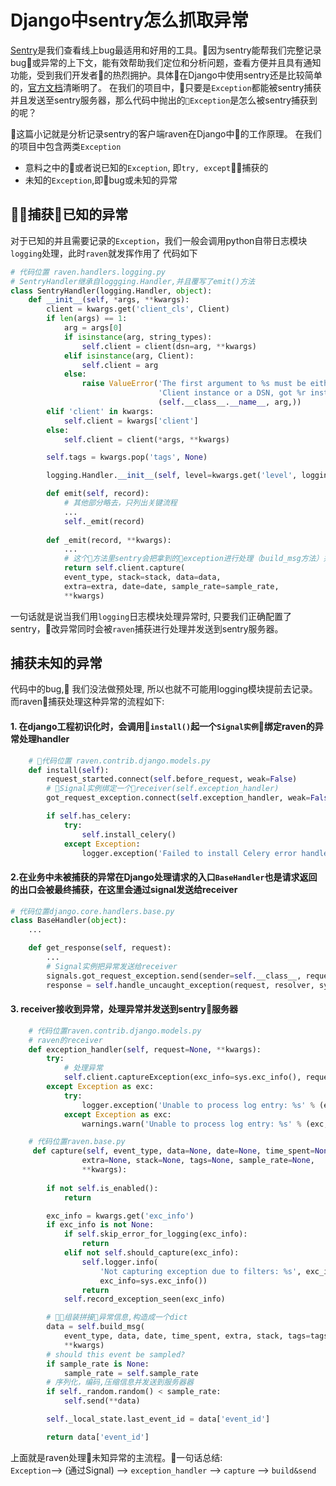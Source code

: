 # Django中sentry怎么抓取异常


[Sentry](https://docs.sentry.io/)是我们查看线上bug最适用和好用的工具。因为sentry能帮我们完整记录bug或异常的上下文，能有效帮助我们定位和分析问题，查看方便并且具有通知功能，受到我们开发者的热烈拥护。具体在Django中使用sentry还是比较简单的，[官方文档](https://docs.sentry.io/clients/python/integrations/django/)清晰明了。
在我们的项目中，只要是`Exception`都能被sentry捕获并且发送至sentry服务器，那么代码中抛出的`Exception`是怎么被sentry捕获到的呢？

这篇小记就是分析记录sentry的客户端raven在Django中的工作原理。
在我们的项目中包含两类`Exception`  
* 意料之中的或者说已知的`Exception`, 即`try, except`捕获的
* 未知的`Exception`,即bug或未知的异常

## 捕获已知的异常
对于已知的并且需要记录的`Exception`，我们一般会调用python自带日志模块`logging`处理，此时`raven`就发挥作用了
代码如下
```python
# 代码位置 raven.handlers.logging.py
# SentryHandler继承自loggging.Handler,并且覆写了emit()方法
class SentryHandler(logging.Handler, object):
    def __init__(self, *args, **kwargs):
        client = kwargs.get('client_cls', Client)
        if len(args) == 1:
            arg = args[0]
            if isinstance(arg, string_types):
                self.client = client(dsn=arg, **kwargs)
            elif isinstance(arg, Client):
                self.client = arg
            else:
                raise ValueError('The first argument to %s must be either a '
                                 'Client instance or a DSN, got %r instead.' %
                                 (self.__class__.__name__, arg,))
        elif 'client' in kwargs:
            self.client = kwargs['client']
        else:
            self.client = client(*args, **kwargs)

        self.tags = kwargs.pop('tags', None)

        logging.Handler.__init__(self, level=kwargs.get('level', logging.NOTSET))

        def emit(self, record):
            # 其他部分略去，只列出关键流程
            ...
            self._emit(record)
        
        def _emit(record, **kwargs):
            ...
            # 这个方法里sentry会把拿到的exception进行处理（build_msg方法）并且发送到服务器（send方法）
            return self.client.capture(
            event_type, stack=stack, data=data,
            extra=extra, date=date, sample_rate=sample_rate,
            **kwargs)
```
一句话就是说当我们用`logging`日志模块处理异常时, 只要我们正确配置了sentry，改异常同时会被`raven`捕获进行处理并发送到sentry服务器。

## 捕获未知的异常
代码中的bug, 我们没法做预处理, 所以也就不可能用logging模块提前去记录。而raven捕获处理这种异常的流程如下:
#### 1. 在django工程初识化时，会调用`install()`起一个`Signal实例`绑定raven的异常处理handler

```python 
    # 代码位置 raven.contrib.django.models.py
    def install(self):
        request_started.connect(self.before_request, weak=False)
        # Signal实例绑定一个receiver(self.exception_handler)
        got_request_exception.connect(self.exception_handler, weak=False)

        if self.has_celery:
            try:
                self.install_celery()
            except Exception:
                logger.exception('Failed to install Celery error handler')
```
#### 2.在业务中未被捕获的异常在Django处理请求的入口`BaseHandler`也是请求返回的出口会被最终捕获，在这里会通过signal发送给receiver

```python
# 代码位置django.core.handlers.base.py
class BaseHandler(object):
    ...

    def get_response(self, request):
        ...
        # Signal实例把异常发送给receiver
        signals.got_request_exception.send(sender=self.__class__, request=request)
        response = self.handle_uncaught_exception(request, resolver, sys.exc_info())
```
#### 3. receiver接收到异常，处理异常并发送到sentry服务器

```python
    # 代码位置raven.contrib.django.models.py
    # raven的receiver
    def exception_handler(self, request=None, **kwargs):
        try:
            # 处理异常
            self.client.captureException(exc_info=sys.exc_info(), request=request)
        except Exception as exc:
            try:
                logger.exception('Unable to process log entry: %s' % (exc,))
            except Exception as exc:
                warnings.warn('Unable to process log entry: %s' % (exc,))

    # 代码位置raven.base.py
     def capture(self, event_type, data=None, date=None, time_spent=None,
                extra=None, stack=None, tags=None, sample_rate=None,
                **kwargs):
        
        if not self.is_enabled():
            return

        exc_info = kwargs.get('exc_info')
        if exc_info is not None:
            if self.skip_error_for_logging(exc_info):
                return
            elif not self.should_capture(exc_info):
                self.logger.info(
                    'Not capturing exception due to filters: %s', exc_info[0],
                    exc_info=sys.exc_info())
                return
            self.record_exception_seen(exc_info)

        # 组装拼接异常信息,构造成一个dict
        data = self.build_msg(
            event_type, data, date, time_spent, extra, stack, tags=tags,
            **kwargs)
        # should this event be sampled?
        if sample_rate is None:
            sample_rate = self.sample_rate
        # 序列化，编码,压缩信息并发送到服务器器
        if self._random.random() < sample_rate:
            self.send(**data)

        self._local_state.last_event_id = data['event_id']

        return data['event_id']
```
上面就是raven处理未知异常的主流程。一句话总结:  
`Exception`--> (通过Signal) --> `exception_handler` --> `capture` --> `build&send`


